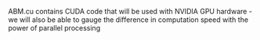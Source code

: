 ABM.cu contains CUDA code that will be used with NVIDIA GPU hardware - we will also be able to gauge the difference in computation speed with the power of parallel processing
